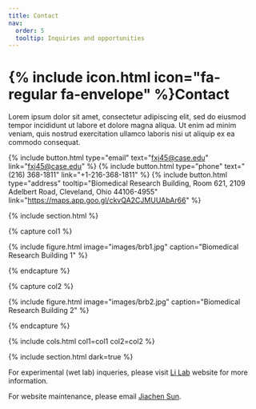 ```yaml
---
title: Contact
nav:
  order: 5
  tooltip: Inquiries and opportunities
---
```


# {% include icon.html icon="fa-regular fa-envelope" %}Contact

Lorem ipsum dolor sit amet, consectetur adipiscing elit, sed do eiusmod tempor
incididunt ut labore et dolore magna aliqua. Ut enim ad minim veniam, quis
nostrud exercitation ullamco laboris nisi ut aliquip ex ea commodo consequat.

{%
  include button.html
  type="email"
  text="fxj45@case.edu"
  link="fxj45@case.edu"
%}
{%
  include button.html
  type="phone"
  text="(216) 368-1811"
  link="+1-216-368-1811"
%}
{%
  include button.html
  type="address"
  tooltip="Biomedical Research Building, Room 621, 2109 Adelbert Road, Cleveland, Ohio 44106-4955"
  link="https://maps.app.goo.gl/ckvQA2CJMUUAbAr66"
%}

{% include section.html %}

{% capture col1 %}

{%
  include figure.html
  image="images/brb1.jpg"
  caption="Biomedical Research Building 1"
%}

{% endcapture %}

{% capture col2 %}

{%
  include figure.html
  image="images/brb2.jpg"
  caption="Biomedical Research Building 2"
%}

{% endcapture %}

{% include cols.html col1=col1 col2=col2 %}

{% include section.html dark=true %}

For experimental (wet lab) inqueries, please visit [Li Lab](https://yanlilab.com) website for more information.

For website maintenance, please email [Jiachen Sun](mailto:jxs2269@case.edu).
